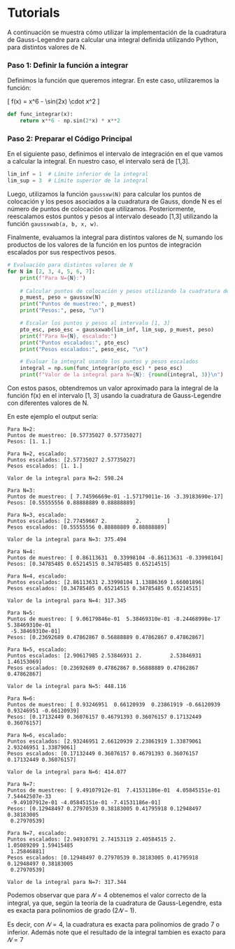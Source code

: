 # Tutorials

A continuación se muestra cómo utilizar la implementación de la cuadratura de Gauss-Legendre para calcular una integral definida utilizando Python, para distintos valores de N.

### Paso 1: Definir la función a integrar

Definimos la función que queremos integrar. En este caso, utilizaremos la función:

\[
f(x) = x^6 - \sin(2x) \cdot x^2
\]

```python
def func_integrar(x):
    return x**6 - np.sin(2*x) * x**2
```
### Paso 2: Preparar el Código Principal

En el siguiente paso, definimos el intervalo de integración en el que vamos a calcular la integral. En nuestro caso, el intervalo será de [1,3].
```python
lim_inf = 1  # Límite inferior de la integral
lim_sup = 3  # Límite superior de la integral
```
Luego, utilizamos la función ```gaussxw(N)```  para calcular los puntos de colocación y los pesos asociados a la cuadratura de Gauss, donde N es el número de puntos de colocación que utilizamos. Posteriormente, reescalamos estos puntos y pesos al intervalo deseado [1,3] utilizando la función ```gaussxwab(a, b, x, w)```.

Finalmente, evaluamos la integral para distintos valores de N, sumando los productos de los valores de la función en los puntos de integración escalados por sus respectivos pesos.

```python
# Evaluación para distintos valores de N
for N in [2, 3, 4, 5, 6, 7]:
    print(f"Para N={N}:")
    
    # Calcular puntos de colocación y pesos utilizando la cuadratura de Gauss
    p_muest, peso = gaussxw(N)
    print("Puntos de muestreo:", p_muest)
    print("Pesos:", peso, "\n")

    # Escalar los puntos y pesos al intervalo [1, 3]
    pto_esc, peso_esc = gaussxwab(lim_inf, lim_sup, p_muest, peso)
    print(f"Para N={N}, escalado:")
    print("Puntos escalados:", pto_esc)
    print("Pesos escalados:", peso_esc, "\n")

    # Evaluar la integral usando los puntos y pesos escalados
    integral = np.sum(func_integrar(pto_esc) * peso_esc)
    print(f"Valor de la integral para N={N}: {round(integral, 3)}\n")
```

Con estos pasos, obtendremos un valor aproximado para la integral de la función 
f(x) en el intervalo [1, 3] usando la cuadratura de Gauss-Legendre con diferentes valores de N.


En este ejemplo el output sería:
```
Para N=2:
Puntos de muestreo: [0.57735027 0.57735027]
Pesos: [1. 1.] 

Para N=2, escalado:
Puntos escalados: [2.57735027 2.57735027]
Pesos escalados: [1. 1.] 

Valor de la integral para N=2: 598.24

Para N=3:
Puntos de muestreo: [ 7.74596669e-01 -1.57179011e-16 -3.39183690e-17]
Pesos: [0.55555556 0.88888889 0.88888889] 

Para N=3, escalado:
Puntos escalados: [2.77459667 2.         2.        ]
Pesos escalados: [0.55555556 0.88888889 0.88888889] 

Valor de la integral para N=3: 375.494

Para N=4:
Puntos de muestreo: [ 0.86113631  0.33998104 -0.86113631 -0.33998104]
Pesos: [0.34785485 0.65214515 0.34785485 0.65214515] 

Para N=4, escalado:
Puntos escalados: [2.86113631 2.33998104 1.13886369 1.66001896]
Pesos escalados: [0.34785485 0.65214515 0.34785485 0.65214515] 

Valor de la integral para N=4: 317.345

Para N=5:
Puntos de muestreo: [ 9.06179846e-01  5.38469310e-01 -8.24468998e-17  5.38469310e-01
 -5.38469310e-01]
Pesos: [0.23692689 0.47862867 0.56888889 0.47862867 0.47862867] 

Para N=5, escalado:
Puntos escalados: [2.90617985 2.53846931 2.         2.53846931 1.46153069]
Pesos escalados: [0.23692689 0.47862867 0.56888889 0.47862867 0.47862867] 

Valor de la integral para N=5: 448.116

Para N=6:
Puntos de muestreo: [ 0.93246951  0.66120939  0.23861919 -0.66120939  0.93246951 -0.66120939]
Pesos: [0.17132449 0.36076157 0.46791393 0.36076157 0.17132449 0.36076157] 

Para N=6, escalado:
Puntos escalados: [2.93246951 2.66120939 2.23861919 1.33879061 2.93246951 1.33879061]
Pesos escalados: [0.17132449 0.36076157 0.46791393 0.36076157 0.17132449 0.36076157] 

Valor de la integral para N=6: 414.077

Para N=7:
Puntos de muestreo: [ 9.49107912e-01  7.41531186e-01  4.05845151e-01  7.54442507e-33
 -9.49107912e-01 -4.05845151e-01 -7.41531186e-01]
Pesos: [0.12948497 0.27970539 0.38183005 0.41795918 0.12948497 0.38183005
 0.27970539] 

Para N=7, escalado:
Puntos escalados: [2.94910791 2.74153119 2.40584515 2.         1.05089209 1.59415485
 1.25846881]
Pesos escalados: [0.12948497 0.27970539 0.38183005 0.41795918 0.12948497 0.38183005
 0.27970539] 

Valor de la integral para N=7: 317.344
```

Podemos observar que para $𝑁=4$ obtenemos el valor correcto de la integral, ya que, según la teoría de la cuadratura de Gauss-Legendre, esta es exacta para polinomios de grado $(2𝑁−1)$.

Es decir, con $𝑁=4$, la cuadratura es exacta para polinomios de grado 7 o inferior.
Además note que el resultado de la integral tambien es exacto para $𝑁=7$